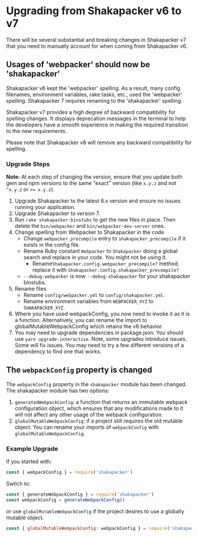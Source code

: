 # Upgrading from Shakapacker v6 to v7

There will be several substantial and breaking changes in Shakapacker v7 that you need to manually account for when coming from Shakapacker v6.

## Usages of 'webpacker' should now be 'shakapacker'

Shakapacker v6 kept the 'webpacker' spelling. As a result, many config filenames, environment variables, rake tasks, etc., used the 'webpacker' spelling. Shakapacker 7 requires renaming to the 'shakapacker' spelling.

Shakapacker v7 provides a high degree of backward compatibility for spelling changes. It displays deprecation messages in the terminal to help the developers have a smooth experience in making the required transition to the new requirements.

Please note that Shakapacker v8 will remove any backward compatibility for spelling.

### Upgrade Steps

**Note:** At each step of changing the version, ensure that you update both gem and npm versions to the same "exact" version (like `x.y.z` and not `^x.y.z` or `>= x.y.z`).

1. Upgrade Shakapacker to the latest 6.x version and ensure no issues running your application. 
2. Upgrade Shakapacker to version 7.
3. Run `rake shakapacker:binstubs` to get the new files in place. Then delete the `bin/webpacker` and `bin/webpacker-dev-server` ones.
4. Change spelling from Webpacker to Shakapacker in the code
   - Change `webpacker_precompile` entry to `shakapacker_precompile` if it exists in the config file.
   - Rename Ruby constant `Webpacker` to `Shakapacker` doing a global search and replace in your code. You might not be using it.
     - Rename`Shakapacker.config.webpacker_precompile?` method, replace it with `Shakapacker.config.shakapacker_precompile?`
   - `--debug-webpacker` is now `--debug-shakapacker` for your shakapacker binstubs.
5. Rename files
    - Rename `config/webpacker.yml` to `config/shakapacker.yml`.
    - Rename environment variables from `WEBPACKER_XYZ` to `SHAKAPACKER_XYZ`.
6. Where you have used webpackConfig, you now need to invoke it as it is a function. Alternatively, you can rename the import to globalMutableWebpackConfig which retains the v6 behavior.
7. You may need to upgrade dependencies in package.json. You should use `yarn upgrade-interactive`. Note, some upgrades introduce issues. Some will fix issues. You may need to try a few different versions of a dependency to find one that works.


## The `webpackConfig` property is changed

The `webpackConfig` property in the `shakapacker` module has been changed. The shakapacker module has two options:
1. `generatedWebpackConfig`: a function that returns an immutable webpack configuration object, which ensures that any modifications made to it will not affect any other usage of the webpack configuration. 
2. `globalMutableWebpackConfig`: if a project still requires the old mutable object. You can rename your imports of `webpackConfig` with `globalMutableWebpackConfig`.

### Example Upgrade
If you started with:

```js
const { webpackConfig } = require('shakapacker')
```

Swtich to:

```js
const { generateWebpackConfig } = require('shakapacker')
const webpackConfig = generateWebpackConfig()
```

or use `globalMutableWebpackConfig` if the project desires to use a globally mutable object.

```js
const { globalMutableWebpackConfig: webpackConfig } = require('shakapacker')
```
